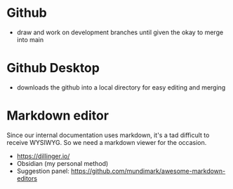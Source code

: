 # Github
- draw and work on development branches until given the okay to merge into main
# Github Desktop
- downloads the github into a local directory for easy editing and merging
# Markdown editor
Since our internal documentation uses markdown, it's a tad difficult to receive WYSIWYG. So we need a markdown viewer for the occasion.

- https://dillinger.io/
- Obsidian (my personal method)
- Suggestion panel: https://github.com/mundimark/awesome-markdown-editors
